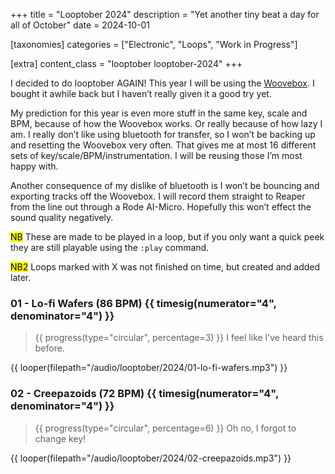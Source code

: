 +++
title = "Looptober 2024"
description = "Yet another tiny beat a day for all of October"
date = 2024-10-01

[taxonomies]
categories = ["Electronic", "Loops", "Work in Progress"]

[extra]
content_class = "looptober looptober-2024"
+++

I decided to do looptober AGAIN! This year I will be using the [Woovebox](https://www.woovebox.com/). I bought it awhile back but I haven’t really given it a good try yet.

My prediction for this year is even more stuff in the same key, scale and BPM, because of how the Woovebox works. Or really because of how lazy I am. I really don’t like using bluetooth for transfer, so I won’t be backing up and resetting the Woovebox very often. That gives me at most 16 different sets of key/scale/BPM/instrumentation. I will be reusing those I’m most happy with.

Another consequence of my dislike of bluetooth is I won’t be bouncing and exporting tracks off the Woovebox. I will record them straight to Reaper from the line out through a Rode AI-Micro. Hopefully this won’t effect the sound quality negatively.

<mark class="arrow">NB</mark> These are made to be played in a loop, but if you only want a quick peek they are still playable using the `:play` command.

<mark class="arrow">NB2</mark> Loops marked with X was not finished on time, but created and added later.

### 01 - Lo-fi Wafers (86 BPM) {{ timesig(numerator="4", denominator="4") }}

> {{ progress(type="circular", percentage=3) }}
> I feel like I’ve heard this before.

{{ looper(filepath="/audio/looptober/2024/01-lo-fi-wafers.mp3") }}

### 02 - Creepazoids (72 BPM) {{ timesig(numerator="4", denominator="4") }}

> {{ progress(type="circular", percentage=6) }}
> Oh no, I forgot to change key!

{{ looper(filepath="/audio/looptober/2024/02-creepazoids.mp3") }}
